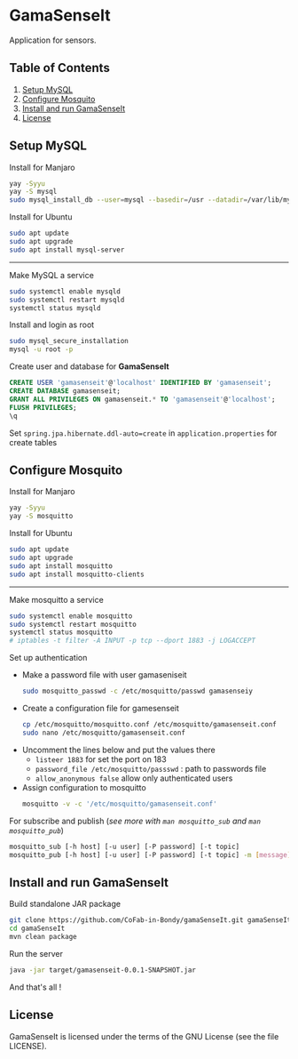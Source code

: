 # GamaSenseIt
Application for sensors.

## Table of Contents
1. [Setup MySQL](#setup-mysql)
2. [Configure Mosquito](#configure-mosquito)
3. [Install and run GamaSenseIt](#install-and-run-gamasenseit)
4. [License](#license)

## Setup MySQL

Install for Manjaro
```bash
yay -Syyu
yay -S mysql
sudo mysql_install_db --user=mysql --basedir=/usr --datadir=/var/lib/mysql
```

Install for Ubuntu
```bash
sudo apt update
sudo apt upgrade
sudo apt install mysql-server
```

***
Make MySQL a service
```bash
sudo systemctl enable mysqld
sudo systemctl restart mysqld
systemctl status mysqld
```

Install and login as root
```bash
sudo mysql_secure_installation
mysql -u root -p
```

Create user and database for **GamaSenseIt**
```sql
CREATE USER 'gamasenseit'@'localhost' IDENTIFIED BY 'gamasenseit';
CREATE DATABASE gamasenseit;
GRANT ALL PRIVILEGES ON gamasenseit.* TO 'gamasenseit'@'localhost';
FLUSH PRIVILEGES;
\q
```
Set `spring.jpa.hibernate.ddl-auto=create` in `application.properties` for create tables

## Configure Mosquito

Install for Manjaro
```bash
yay -Syyu
yay -S mosquitto
```

Install for Ubuntu
```bash
sudo apt update
sudo apt upgrade
sudo apt install mosquitto
sudo apt install mosquitto-clients
```

***

Make mosquitto a service
```bash
sudo systemctl enable mosquitto
sudo systemctl restart mosquitto
systemctl status mosquitto
# iptables -t filter -A INPUT -p tcp --dport 1883 -j LOGACCEPT
```

Set up authentication
 * Make a password file with user gamaseniseit
    ```bash
    sudo mosquitto_passwd -c /etc/mosquitto/passwd gamasenseiy
    ```
 * Create a configuration file for gamesenseit
    ```bash
    cp /etc/mosquitto/mosquitto.conf /etc/mosquitto/gamasenseit.conf
    sudo nano /etc/mosquitto/gamasenseit.conf
    ```
 * Uncomment the lines below and put the values there
   * `listeer 1883` for set the port on 183
   * `password_file /etc/mosquitto/passswd` : path to passwords file
   * `allow_anonymous false` allow only authenticated users
 * Assign configuration to mosquitto
    ```````bash
    mosquitto -v -c '/etc/mosquitto/gamasenseit.conf'
    ```````
 
For subscribe and publish (_see more with `man mosquitto_sub` and `man mosquitto_pub`_)
```bash
mosquitto_sub [-h host] [-u user] [-P password] [-t topic]
mosquitto_pub [-h host] [-u user] [-P password] [-t topic] -m [message]
```

## Install and run GamaSenseIt

Build standalone JAR package
```bash
git clone https://github.com/CoFab-in-Bondy/gamaSenseIt.git gamaSenseIt
cd gamaSenseIt
mvn clean package
```

Run the server
```bash
java -jar target/gamasenseit-0.0.1-SNAPSHOT.jar
```

And that's all !

## License

GamaSenseIt is licensed under the terms of the GNU License (see the file LICENSE).
